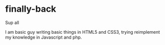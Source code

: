 # finally-back

Sup all

I am basic guy writing basic things in HTML5 and CSS3, trying reimplement my knowledge in Javascript and php. 
